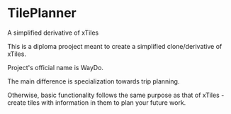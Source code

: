 # TilePlanner
A simplified derivative of xTiles

This is a diploma prooject meant to create a simplified clone/derivative of xTiles.

Project's official name is WayDo.

The main difference is specialization towards trip planning.

Otherwise, basic functionality follows the same purpose as that of xTiles - create tiles with information in them to plan your future work.

